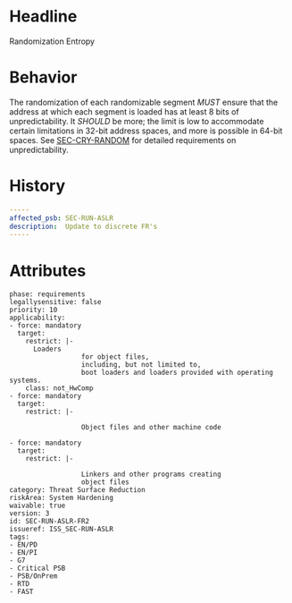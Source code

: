 # Headline
Randomization Entropy

# Behavior

The randomization of each randomizable segment _MUST_ ensure that the address at which each segment is loaded has at least 8 bits of unpredictability. It _SHOULD_ be more; the limit is low to accommodate certain limitations in 32-bit address spaces, and more is possible in 64-bit spaces. See [SEC-CRY-RANDOM](https://wwwin-github.cisco.com/CSDL/PSB/blob/dev/markdown/requirements/SEC-CRY-RANDOM.md) for detailed requirements on unpredictability.

# History

```yaml
-----
affected_psb: SEC-RUN-ASLR
description:  Update to discrete FR's
-----
```

# Attributes

    phase: requirements
    legallysensitive: false
    priority: 10
    applicability:
    - force: mandatory
      target:
        restrict: |-
          Loaders
                      for object files,
                      including, but not limited to,
                      boot loaders and loaders provided with operating systems.
        class: not_HwComp
    - force: mandatory
      target:
        restrict: |-

                      Object files and other machine code

    - force: mandatory
      target:
        restrict: |-

                      Linkers and other programs creating
                      object files
    category: Threat Surface Reduction
    riskArea: System Hardening
    waivable: true
    version: 3
    id: SEC-RUN-ASLR-FR2
    issueref: ISS_SEC-RUN-ASLR
    tags:
    - EN/PD
    - EN/PI
    - G7
    - Critical PSB
    - PSB/OnPrem
    - RTD
    - FAST
